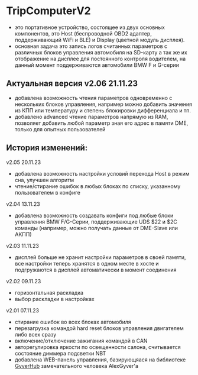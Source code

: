 # TripComputerV2
- это портативное устройство, состоящее из двух основных компонентов, это Host (беспроводной OBD2 адаптер, поддерживающий WiFi и BLE) и Display (цветной модуль дисплея).
- основная задача это запись логов считанных параметров с различных блоков управления автомобиля на SD-карту а так же их отображение на дисплее для постоянного контроля водителем, на данный момент поддерживаются автомобили BMW F и G-серии

## Актуальная версия v2.06 21.11.23
- добавлена возможность чтения параметров одновременно с нескольких блоков управления, например можно добавить значения из КПП или температуру и степень блокировки дифференциала и тп.
- добавлено advanced чтение параметров напрямую из RAM, позволяет добавить любой параметр зная его адрес в памяти DME, только для опытных пользователей

## История изменений:

v2.05 20.11.23
- добавлена возможность настройки условий перехода Host в режим сна, улучшен алгоритм
- чтение/стирание ошибок в любых блоках по списку, указанному пользователем в конфиге

v2.04 13.11.23
- добавлена возможность создавать конфиги под любые блоки управления BMW F/G-Серии, поддерживающие UDS $22 и $2C команды (например, можно получать данные от DME-Slave или АКПП)

v2.03 11.11.23
- дисплей больше не хранит настройки параметров в своей памяти, все настройки теперь хранятся в одном месте в хосте и подгружаются в дисплей автоматически в момент соединения

v2.02 09.11.23
- горизонтальная раскладка
- выбор раскладки в настройках

v2.01 07.11.23
- стирание ошибок во всех блоках автомобиля
- перезагрузка командой hard reset блоков управления двигателем либо всех сразу
- включение/отключение зажигания командой в CAN
- авторегулировка яркости по освещенности салона, считывается состояние диммера подсветки NBT
- добавлена WEB-панель управления, базирующяася на библиотеке [GyverHub](https://github.com/GyverLibs/GyverHub) замечательного человека AlexGyver'а
  
